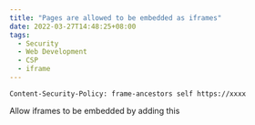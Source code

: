 ```yaml
---
title: "Pages are allowed to be embedded as iframes"
date: 2022-03-27T14:48:25+08:00
tags:
  - Security
  - Web Development
  - CSP
  - iframe
---
```


```shell
Content-Security-Policy: frame-ancestors self https://xxxx
```

Allow iframes to be embedded by adding this
